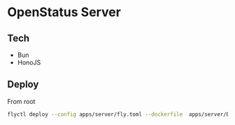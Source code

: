 # OpenStatus Server

## Tech

- Bun
- HonoJS

## Deploy

From root

```bash
flyctl deploy --config apps/server/fly.toml --dockerfile  apps/server/Dockerfile
```
